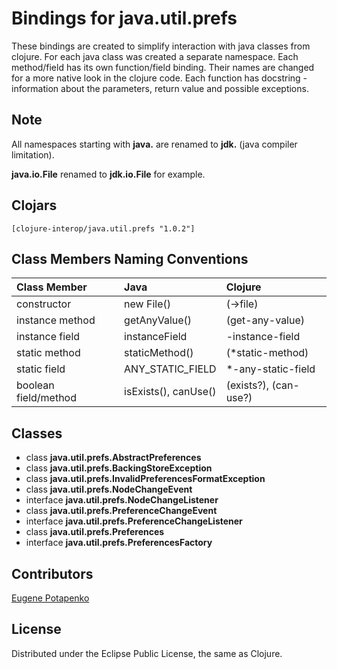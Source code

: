 # Bindings for java.util.prefs

These bindings are created to simplify interaction with java classes from clojure.
For each java class was created a separate namespace.
Each method/field has its own function/field binding.
Their names are changed for a more native look in the clojure code. Each function has docstring - information about the parameters, return value and possible exceptions.

## Note

All namespaces starting with **java.** are renamed to **jdk.** (java compiler limitation). 

**java.io.File** renamed to **jdk.io.File** for example. 




## Clojars

```
[clojure-interop/java.util.prefs "1.0.2"]
```

## Class Members Naming Conventions

| Class Member | Java | Clojure |
|:--|:--|:--|
| constructor | new File() | (->file) |
| instance method | getAnyValue() | (get-any-value) |
| instance field | instanceField | -instance-field |
| static method | staticMethod() | (*static-method) |
| static field | ANY_STATIC_FIELD | *-any-static-field |
| boolean field/method | isExists(), canUse() | (exists?), (can-use?) |

## Classes

- class **java.util.prefs.AbstractPreferences**
- class **java.util.prefs.BackingStoreException**
- class **java.util.prefs.InvalidPreferencesFormatException**
- class **java.util.prefs.NodeChangeEvent**
- interface **java.util.prefs.NodeChangeListener**
- class **java.util.prefs.PreferenceChangeEvent**
- interface **java.util.prefs.PreferenceChangeListener**
- class **java.util.prefs.Preferences**
- interface **java.util.prefs.PreferencesFactory**

## Contributors

[Eugene Potapenko](https://github.com/potapenko/)

## License

Distributed under the Eclipse Public License, the same as Clojure.
